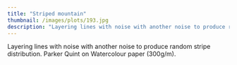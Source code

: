 ```yaml
---
title: "Striped mountain"
thumbnail: /images/plots/193.jpg
description: "Layering lines with noise with another noise to produce random stripe distribution. Parker Quint on Watercolour paper (300g/m)."
---
```


Layering lines with noise with another noise to produce random stripe distribution. Parker Quint on Watercolour paper (300g/m).